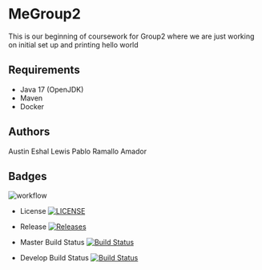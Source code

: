 # MeGroup2

This is our beginning of coursework for Group2 where we are just working on initial set up and printing hello world

## Requirements

- Java 17 (OpenJDK)
- Maven
- Docker

## Authors
Austin
Eshal
Lewis
Pablo Ramallo Amador
## Badges
![workflow](https://github.com/EshalImran27/SeMethods2/actions/workflows/main.yml/badge.svg)

- License
  [![LICENSE](https://img.shields.io/github/license/EshalImran27/SeMethods2.svg?style=flat-square)](https://github.com/EshalImran27/SeMethods2/blob/master/LICENSE)

- Release
  [![Releases](https://img.shields.io/github/release/EshalImran27/SeMethods2/all.svg?style=flat-square)](https://github.com/EshalImran27/SeMethods2/releases)

- Master Build Status
[![Build Status](https://img.shields.io/github/actions/workflow/status/EshalImran27/SeMethods2/main.yml?branch=master&style=flat-square)](https://github.com/EshalImran27/SeMethods2/actions)

- Develop Build Status
[![Build Status](https://img.shields.io/github/actions/workflow/status/EshalImran27/SeMethods2/main.yml?branch=develop&style=flat-square)](https://github.com/EshalImran27/SeMethods2/actions)
